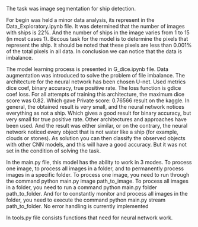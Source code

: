The task was image segmentation for ship detection.

For begin was held a minor data analysis, its represent in the Data_Exploratory.ipynb file.
It was determined that the number of images with ships is 22%. And the number of ships in the image varies from 1 to 15 (in most cases 1).
Becous task for the model is to determine the pixels that represent the ship. It should be noted that these pixels are less than 0.001% of the total pixels in all data. In conclusion we can notice that the data is imbalance.

The model learning process is presented in G_dice.ipynb file.
Data augmentation was introduced to solve the problem of file imbalance. The architecture for the neural network has been chosen U-net.
Used metrics dice coef, binary accuracy, true positive rate. The loss function is gdice coef loss.
For all attempts of training this architecture, the maximum dice score was 0.82. Which gave Private score: 0.76566 result on the kaggle.
In general, the obtained result is very small, and the neural network notices everything as not a ship. Which gives a good result for binary accuracy, but very small for true positive rate.
Other architectures and approaches have been used. And the result was either similar, or on the contrary, the neural network noticed every object that is not water like a ship (for example, clouds or stones). As solution you can then classify the observed objects with other СNN models, and this will have a good accuracy. But it was not set in the condition of solving the task.

In the main.py file, this model has the ability to work in 3 modes. To process one image, to process all images in a folder, and to permanently process images in a specific folder.
To process one image, you need to run through the command python main.py image path_to_image.
To process all images in a folder, you need to run a command python main.py folder path_to_folder.
And for to constantly monitor and process all images in the folder, you need to execute the command python main.py stream path_to_folder.
No error handling is currently implemented

In tools.py file consists functions that need for neural network work.
